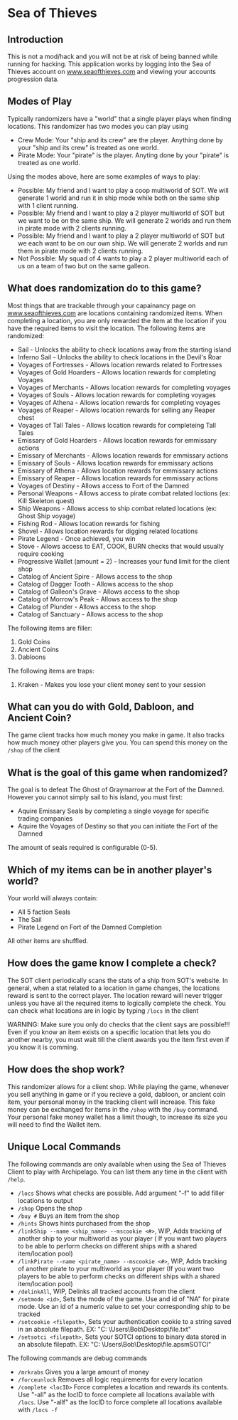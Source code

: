 # Sea of Thieves

## Introduction

This is not a mod/hack and you will not be at risk of being banned while running for hacking.
This application works by logging into the Sea of Thieves account on www.seaofthieves.com and viewing your accounts
progression data.

## Modes of Play

Typically randomizers have a "world" that a single player plays when finding locations. This randomizer has two modes
you can play using

- Crew Mode: Your "ship and its crew" are the player. Anything done by your "ship and its crew" is treated as one world.
- Pirate Mode: Your "pirate" is the player. Anyting done by your "pirate" is treated as one world.

Using the modes above, here are some examples of ways to play:

- Possible: My friend and I want to play a coop multiworld of SOT. We will generate 1 world and run it in ship mode
  while both on the same ship with 1 client running.
- Possible: My friend and I want to play a 2 player multiworld of SOT but we want to be on the same ship. We will
  generate 2 worlds and run them in pirate mode with 2 clients running.
- Possible: My friend and I want to play a 2 player multiworld of SOT but we each want to be on our own ship. We will
  generate 2 worlds and run them in pirate mode with 2 clients running.
- Not Possible: My squad of 4 wants to play a 2 player multiworld each of us on a team of two but on the same galleon.

## What does randomization do to this game?

Most things that are trackable through your capainancy page on www.seaofthieves.com are locations containing randomized
items.
When completing a location, you are only rewarded the item at the location if you have the required items to visit the
location.
The following items are randomized:

- Sail - Unlocks the ability to check locations away from the starting island
- Inferno Sail - Unlocks the ability to check locations in the Devil's Roar
- Voyages of Fortresses - Allows location rewards related to Fortresses
- Voyages of Gold Hoarders - Allows location rewards for completing Voyages
- Voyages of Merchants - Allows location rewards for completing voyages
- Voyages of Souls - Allows location rewards for completing voyages
- Voyages of Athena - Allows location rewards for completing voyages
- Voyages of Reaper - Allows location rewards for selling any Reaper chest
- Voyages of Tall Tales - Allows location rewards for completeing Tall Tales
- Emissary of Gold Hoarders - Allows location rewards for emmissary actions
- Emissary of Merchants - Allows location rewards for emmissary actions
- Emissary of Souls - Allows location rewards for emmissary actions
- Emissary of Athena - Allows location rewards for emmissary actions
- Emissary of Reaper - Allows location rewards for emmissary actions
- Voyages of Destiny - Allows access to Fort of the Damned
- Personal Weapons - Allows access to pirate combat related loctions (ex: Kill Skeleton quest)
- Ship Weapons - Allows access to ship combat related locations (ex: Ghost Ship voyage)
- Fishing Rod - Allows location rewards for fishing
- Shovel - Allows location rewards for digging related locations
- Pirate Legend - Once achieved, you win
- Stove - Allows access to EAT, COOK, BURN checks that would usually require cooking
- Progressive Wallet (amount = 2) - Increases your fund limit for the client shop
- Catalog of Ancient Spire - Allows access to the shop
- Catalog of Dagger Tooth - Allows access to the shop
- Catalog of Galleon's Grave - Allows access to the shop
- Catalog of Morrow's Peak - Allows access to the shop
- Catalog of Plunder - Allows access to the shop
- Catalog of Sanctuary - Allows access to the shop

The following items are filler:

1. Gold Coins
2. Ancient Coins
3. Dabloons

The following items are traps:

1. Kraken - Makes you lose your client money sent to your session

## What can you do with Gold, Dabloon, and Ancient Coin?

The game client tracks how much money you make in game. It also tracks how much money other players give you.
You can spend this money on the `/shop` of the client

## What is the goal of this game when randomized?

The goal is to defeat The Ghost of Graymarrow at the Fort of the Damned.
However you cannot simply sail to his island, you must first:

* Aquire Emissary Seals by completing a single voyage for specific trading companies
* Aquire the Voyages of Destiny so that you can initiate the Fort of the Damned

The amount of seals required is configurable (0-5).

## Which of my items can be in another player's world?

Your world will always contain:

- All 5 faction Seals
- The Sail
- Pirate Legend on Fort of the Damned Completion

All other items are shuffled.

## How does the game know I complete a check?

The SOT client periodically scans the stats of a ship from SOT's website.
In general, when a stat related to a location in game changes, the locations reward is sent to the correct player.
The location reward will never trigger unless you have all the required items to logically complete the check.
You can check what locations are in logic by typing `/locs` in the client

WARNING: Make sure you only do checks that the client says are possible!!! Even if you know an item exists on a specific
location that lets you do another nearby, you must wait till the client awards you the item first even if you know it is
comming.

## How does the shop work?

This randomizer allows for a client shop. While playing the game, whenever you sell anything in game or if you recieve a
gold, dabloon, or ancient coin item, your personal money in the tracking client will increase. This fake money can be
exchanged for items in the `/shop` with the `/buy` command.
Your personal fake money wallet has a limit though, to increase its size you will need to find the Wallet item.

## Unique Local Commands

The following commands are only available when using the Sea of Thieves Client to play with Archipelago. You can list
them any time in the client with `/help`.

* `/locs` Shows what checks are possible. Add argument "-f" to add filler locations to output
* `/shop` Opens the shop
* `/buy #` Buys an item from the shop
* `/hints` Shows hints purchased from the shop
* `/linkShip --name <ship_name> --mscookie <#>`, WIP, Adds tracking of another ship to your multiworld as your player (
  If you want two players to be able to perform checks on different ships with a shared item/location pool)
* `/linkPirate --name <pirate_name> --mscookie <#>`, WIP, Adds tracking of another pirate to your multiworld as your
  player (If you want two players to be able to perform checks on different ships with a shared item/location pool)
* `/delinkAll`, WIP, Delinks all tracked accounts from the client
* `/setmode <id>`, Sets the mode of the game. Use and id of "NA" for pirate mode. Use an id of a numeric value to set
  your corresponding ship to be tracked
* `/setcookie <filepath>`, Sets your authentication cookie to a string saved in an absolute filepath. EX: "C:
  \Users\Bob\Desktop\file.txt"
* `/setsotci <filepath>`, Sets your SOTCI options to binary data stored in an absolute filepath. EX: "C:
  \Users\Bob\Desktop\file.apsmSOTCI"

The following commands are debug commands

* `/mrkrabs` Gives you a large amount of money
* `/forceunlock` Removes all logic requirements for every location
* `/complete <locID>` Force completes a location and rewards its contents. Use "-all" as the locID to force complete all
  locations available with `/locs`. Use "-allf" as the locID to force complete all locations available with `/locs -f`